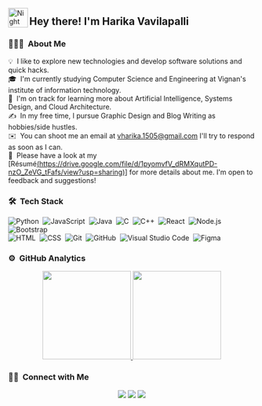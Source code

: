 

<img alt="Night Coding" src="./assets/Hand%20Wave.gif" width='40' align="left"/><h2>Hey there! I'm Harika Vavilapalli</h2>



### 👨🏻‍💻 &nbsp;About Me

💡 &nbsp;I like to explore new technologies and develop software solutions and quick hacks.\
🎓 &nbsp;I'm currently studying Computer Science and Engineering at Vignan's institute of information technology.\
🌱 &nbsp;I'm on track for learning more about Artificial Intelligence, Systems Design, and Cloud Architecture.\
✍️ &nbsp;In my free time, I pursue Graphic Design and Blog Writing as hobbies/side hustles.\
✉️ &nbsp;You can shoot me an email at vharika.1505@gmail.com I'll try to respond as soon as I can.\
📄 &nbsp;Please have a look at my [Résumé[(https://drive.google.com/file/d/1pyomvfV_dRMXqutPD-nzO_ZeVG_tFafs/view?usp=sharing)](https://drive.google.com/file/d/1_tCgjp1pQ_5Criwm5nIfDd7UvryT9xOp/view?usp=sharing)] for more details about me. I'm open to feedback and suggestions!

### 🛠 &nbsp;Tech Stack

![Python](https://img.shields.io/badge/-Python-05122A?style=flat&logo=python)&nbsp;
![JavaScript](https://img.shields.io/badge/-JavaScript-05122A?style=flat&logo=javascript)&nbsp;
![Java](https://img.shields.io/badge/-Java-05122A?style=flat&logo=Java&logoColor=FFA518)&nbsp;
![C](https://img.shields.io/badge/-C-05122A?style=flat&logo=C&logoColor=A8B9CC)&nbsp;
![C++](https://img.shields.io/badge/-C++-05122A?style=flat&logo=C%2B%2B&logoColor=00599C)&nbsp;
![React](https://img.shields.io/badge/-React-05122A?style=flat&logo=react)&nbsp;
![Node.js](https://img.shields.io/badge/-Node.js-05122A?style=flat&logo=node.js)&nbsp;
![Bootstrap](https://img.shields.io/badge/-Bootstrap-05122A?style=flat&logo=bootstrap&logoColor=563D7C)\
![HTML](https://img.shields.io/badge/-HTML-05122A?style=flat&logo=HTML5)&nbsp;
![CSS](https://img.shields.io/badge/-CSS-05122A?style=flat&logo=CSS3&logoColor=1572B6)&nbsp;
![Git](https://img.shields.io/badge/-Git-05122A?style=flat&logo=git)&nbsp;
![GitHub](https://img.shields.io/badge/-GitHub-05122A?style=flat&logo=github)&nbsp;
![Visual Studio Code](https://img.shields.io/badge/-Visual%20Studio%20Code-05122A?style=flat&logo=visual-studio-code&logoColor=007ACC)&nbsp;
![Figma](https://img.shields.io/badge/-Figma-05122A?style=flat&logo=visual-studio-code&logoColor=007ACC)&nbsp;

### ⚙️ &nbsp;GitHub Analytics

<p align="center">
<a href="https://github.com/AVS1508">
  <img height="180em" src="https://github-readme-stats-eight-theta.vercel.app/api?username=AVS1508&show_icons=true&theme=algolia&include_all_commits=true&count_private=true"/>
  <img height="180em" src="https://github-readme-stats-eight-theta.vercel.app/api/top-langs/?username=AVS1508&layout=compact&langs_count=8&theme=algolia"/>
</a>
</p>

### 🤝🏻 &nbsp;Connect with Me

<p align="center">
<a href="https://www.linkedin.com/in/harika31"><img src="https://img.shields.io/badge/-harika31-0077B5?style=flat&logo=Linkedin&logoColor=white"/></a>
<a href="mailto:vharika.1505@gmail.com"><img src="https://img.shields.io/badge/-vharika.1505@gmail-D14836?style=flat&logo=Gmail&logoColor=white"/></a>
<a href="https://instagram.com/v.harikaaa"><img src="https://img.shields.io/badge/-@v.harikaaa-E4405F?style=flat&logo=Instagram&logoColor=white"/></a>
</p>

